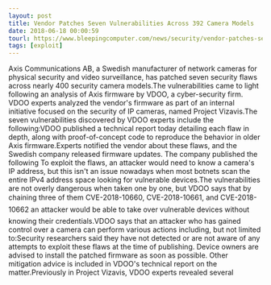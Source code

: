 ```yaml
---
layout: post
title: Vendor Patches Seven Vulnerabilities Across 392 Camera Models
date: 2018-06-18 00:00:59
tourl: https://www.bleepingcomputer.com/news/security/vendor-patches-seven-vulnerabilities-across-392-camera-models/
tags: [exploit]
---
```

Axis Communications AB, a Swedish manufacturer of network cameras for physical security and video surveillance, has patched seven security flaws across nearly 400 security camera models.The vulnerabilities came to light following an analysis of Axis firmware by VDOO, a cyber-security firm. VDOO experts analyzed the vendor's firmware as part of an internal initiative focused on the security of IP cameras, named Project Vizavis.The seven vulnerabilities discovered by VDOO experts include the following:VDOO published a technical report today detailing each flaw in depth, along with proof-of-concept code to reproduce the behavior in older Axis firmware.Experts notified the vendor about these flaws, and the Swedish company released firmware updates. The company published the following To exploit the flaws, an attacker would need to know a camera's IP address, but this isn't an issue nowadays when most botnets scan the entire IPv4 address space looking for vulnerable devices.The vulnerabilities are not overly dangerous when taken one by one, but VDOO says that by chaining three of them CVE-2018-10660, CVE-2018-10661, and CVE-2018-10662 an attacker would be able to take over vulnerable devices without knowing their credentials.VDOO says that an attacker who has gained control over a camera can perform various actions including, but not limited to:Security researchers said they have not detected or are not aware of any attempts to exploit these flaws at the time of publishing. Device owners are advised to install the patched firmware as soon as possible. Other mitigation advice is included in VDOO's technical report on the matter.Previously in Project Vizavis, VDOO experts revealed several 